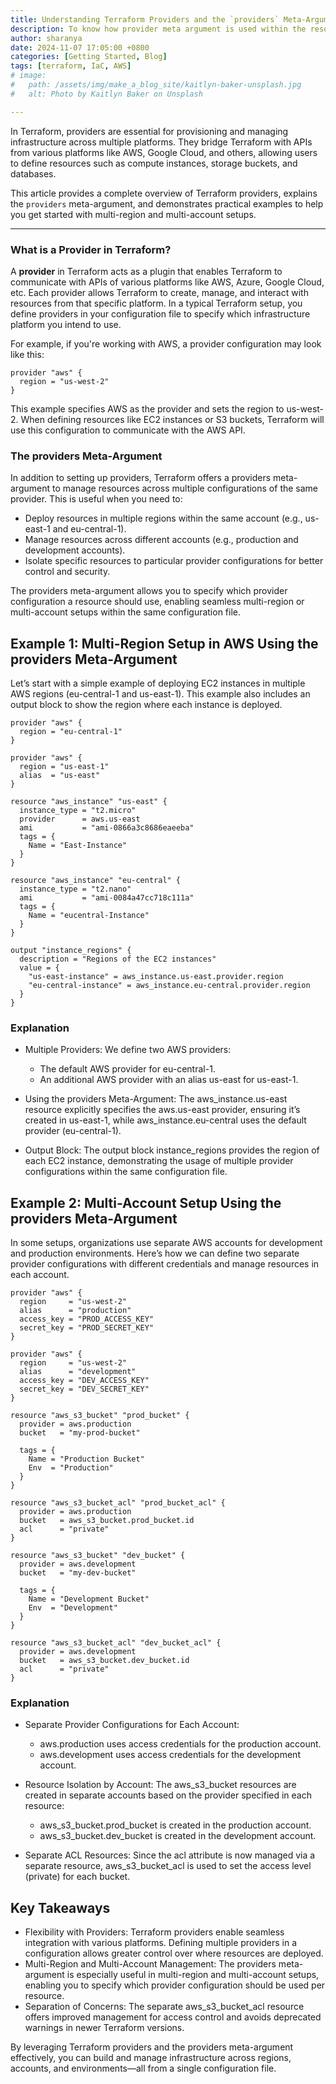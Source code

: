 ```yaml
---
title: Understanding Terraform Providers and the `providers` Meta-Argument
description: To know how provider meta argument is used within the resources block 
author: sharanya
date: 2024-11-07 17:05:00 +0800
categories: [Getting Started, Blog]
tags: [terraform, IaC, AWS]
# image:
#   path: /assets/img/make_a_blog_site/kaitlyn-baker-unsplash.jpg
#   alt: Photo by Kaitlyn Baker on Unsplash

---
```



In Terraform, providers are essential for provisioning and managing infrastructure across multiple platforms. They bridge Terraform with APIs from various platforms like AWS, Google Cloud, and others, allowing users to define resources such as compute instances, storage buckets, and databases.

This article provides a complete overview of Terraform providers, explains the `providers` meta-argument, and demonstrates practical examples to help you get started with multi-region and multi-account setups.

---

### What is a Provider in Terraform?

A **provider** in Terraform acts as a plugin that enables Terraform to communicate with APIs of various platforms like AWS, Azure, Google Cloud, etc. Each provider allows Terraform to create, manage, and interact with resources from that specific platform. In a typical Terraform setup, you define providers in your configuration file to specify which infrastructure platform you intend to use.

For example, if you're working with AWS, a provider configuration may look like this:

```hcl
provider "aws" {
  region = "us-west-2"
}
```

This example specifies AWS as the provider and sets the region to us-west-2. When defining resources like EC2 instances or S3 buckets, Terraform will use this configuration to communicate with the AWS API.

### The providers Meta-Argument
In addition to setting up providers, Terraform offers a providers meta-argument to manage resources across multiple configurations of the same provider. This is useful when you need to:

- Deploy resources in multiple regions within the same account (e.g., us-east-1 and eu-central-1).
- Manage resources across different accounts (e.g., production and development accounts).
- Isolate specific resources to particular provider configurations for better control and security.

The providers meta-argument allows you to specify which provider configuration a resource should use, enabling seamless multi-region or multi-account setups within the same configuration file.

## Example 1: Multi-Region Setup in AWS Using the providers Meta-Argument
Let’s start with a simple example of deploying EC2 instances in multiple AWS regions (eu-central-1 and us-east-1). This example also includes an output block to show the region where each instance is deployed.

```hcl
provider "aws" {
  region = "eu-central-1"
}

provider "aws" {
  region = "us-east-1"
  alias  = "us-east"
}

resource "aws_instance" "us-east" {
  instance_type = "t2.micro"
  provider      = aws.us-east
  ami           = "ami-0866a3c8686eaeeba"
  tags = {
    Name = "East-Instance"
  }
}

resource "aws_instance" "eu-central" {
  instance_type = "t2.nano"
  ami           = "ami-0084a47cc718c111a"
  tags = {
    Name = "eucentral-Instance"
  }
}

output "instance_regions" {
  description = "Regions of the EC2 instances"
  value = {
    "us-east-instance" = aws_instance.us-east.provider.region
    "eu-central-instance" = aws_instance.eu-central.provider.region
  }
}
```
### Explanation
- Multiple Providers: We define two AWS providers:

    - The default AWS provider for eu-central-1.
    - An additional AWS provider with an alias us-east for us-east-1.
- Using the providers Meta-Argument: The aws_instance.us-east resource explicitly specifies the aws.us-east provider, ensuring it’s created in us-east-1, while aws_instance.eu-central uses the default provider (eu-central-1).

- Output Block: The output block instance_regions provides the region of each EC2 instance, demonstrating the usage of multiple provider configurations within the same configuration file.


## Example 2: Multi-Account Setup Using the providers Meta-Argument
In some setups, organizations use separate AWS accounts for development and production environments. Here’s how we can define two separate provider configurations with different credentials and manage resources in each account.

```hcl
provider "aws" {
  region     = "us-west-2"
  alias      = "production"
  access_key = "PROD_ACCESS_KEY"
  secret_key = "PROD_SECRET_KEY"
}

provider "aws" {
  region     = "us-west-2"
  alias      = "development"
  access_key = "DEV_ACCESS_KEY"
  secret_key = "DEV_SECRET_KEY"
}

resource "aws_s3_bucket" "prod_bucket" {
  provider = aws.production
  bucket   = "my-prod-bucket"

  tags = {
    Name = "Production Bucket"
    Env  = "Production"
  }
}

resource "aws_s3_bucket_acl" "prod_bucket_acl" {
  provider = aws.production
  bucket   = aws_s3_bucket.prod_bucket.id
  acl      = "private"
}

resource "aws_s3_bucket" "dev_bucket" {
  provider = aws.development
  bucket   = "my-dev-bucket"

  tags = {
    Name = "Development Bucket"
    Env  = "Development"
  }
}

resource "aws_s3_bucket_acl" "dev_bucket_acl" {
  provider = aws.development
  bucket   = aws_s3_bucket.dev_bucket.id
  acl      = "private"
}
```

### Explanation
- Separate Provider Configurations for Each Account:

    - aws.production uses access credentials for the production account.
    - aws.development uses access credentials for the development account.
- Resource Isolation by Account: The aws_s3_bucket resources are created in separate accounts based on the provider specified in each resource:

    - aws_s3_bucket.prod_bucket is created in the production account.
    - aws_s3_bucket.dev_bucket is created in the development account.
- Separate ACL Resources: Since the acl attribute is now managed via a separate resource, aws_s3_bucket_acl is used to set the access level (private) for each bucket.

## Key Takeaways
- Flexibility with Providers: Terraform providers enable seamless integration with various platforms. Defining multiple providers in a configuration allows greater control over where resources are deployed.
- Multi-Region and Multi-Account Management: The providers meta-argument is especially useful in multi-region and multi-account setups, enabling you to specify which provider configuration should be used per resource.
- Separation of Concerns: The separate aws_s3_bucket_acl resource offers improved management for access control and avoids deprecated warnings in newer Terraform versions.

By leveraging Terraform providers and the providers meta-argument effectively, you can build and manage infrastructure across regions, accounts, and environments—all from a single configuration file.


